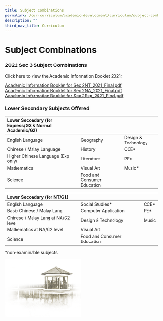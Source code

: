 ```yaml
---
title: Subject Combinations
permalink: /our-curriculum/academic-development/curriculum/subject-combinations/
description: ""
third_nav_title: Curriculum
---
```

# **Subject Combinations**

### 2022 Sec 3 Subject Combinations

Click here to view the Academic Information Booklet 2021:  
  
[Academic Information Booklet for Sec 2NT_2021_Final.pdf](/files/Academic%20Information%20Booklet%20for%20Sec%202NT_2021_Final.pdf)    
[Academic Information Booklet for Sec 2NA_2021_Final.pdf](/files/Academic%20Information%20Booklet%20for%20Sec%202NA_2021_Final.pdf)  
[Academic Information Booklet for Sec 2Exp_2021_Final.pdf](/files/Academic%20Information%20Booklet%20for%20Sec%202Exp_2021_Final.pdf)  

### Lower Secondary Subjects Offered

| Lower Secondary (for Express/G3 &amp; Normal Academic/G2) 	|  	|  	|
| :---	| :---	| :---	|
| English Language 	| Geography 	| Design &amp; Technology 	|
| Chinese / Malay Language 	| History 	| CCE* 	|
| Higher Chinese Language (Exp only) 	| Literature 	| PE* 	|
| Mathematics 	| Visual Art 	| Music* 	|
| Science 	| Food and Consumer Education 	|  	|

| Lower Secondary (for NT/G1) 	|  	|  	|
| :---	| :---	| :---	|
| English Language 	| Social Studies* 	| CCE* 	|
| Basic Chinese / Malay Lang 	| Computer Application 	| PE* 	|
| Chinese / Malay Lang at NA/G2 level 	| Design &amp; Technology 	| Music 	|
| Mathematics at NA/G2 level 	| Visual Art 	|  	|
| Science 	| Food and Consumer Education 	|  	|

\*non-examinable subjects



<img src="/images/pavilion.png" style="width:50%">